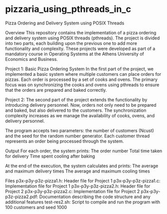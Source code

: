 # pizzaria_using_pthreads_in_c
Pizza Ordering and Delivery System using POSIX Threads

Overview
This repository contains the implementation of a pizza ordering and delivery system using POSIX threads (pthreads). The project is divided into two parts, each building upon the previous one to add more functionality and complexity. These projects were developed as part of a mandatory course in Operating Systems at the Athens University of Economics and Business.

Project 1: Basic Pizza Ordering System
In the first part of the project, we implemented a basic system where multiple customers can place orders for pizzas. Each order is processed by a set of cooks and ovens. The primary focus was on synchronizing the cooks and ovens using pthreads to ensure that the orders are prepared and baked correctly.

Project 2: The second part of the project extends the functionality by introducing delivery personnel. Now, orders not only need to be prepared and baked, but also delivered to the customers. The synchronization complexity increases as we manage the availability of cooks, ovens, and delivery personnel.

The program accepts two parameters: the number of customers (Ncust) and the seed for the random number generator. Each customer thread represents an order being processed through the system.

Output
For each order, the system prints:
The order number
Total time taken for delivery
Time spent cooling after baking

At the end of the execution, the system calculates and prints:
The average and maximum delivery times
The average and maximum cooling times

Files
p3x-p3y-p3z-pizza1.h: Header file for Project 1
p3x-p3y-p3z-pizza1.c: Implementation file for Project 1
p3x-p3y-p3z-pizza2.h: Header file for Project 2
p3x-p3y-p3z-pizza2.c: Implementation file for Project 2
p3x-p3y-p3z-pizza2.pdf: Documentation describing the code structure and any additional features
test-res2.sh: Script to compile and run the program with 100 customers and seed 1000
